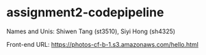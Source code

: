 # assignment2-codepipeline

Names and Unis: Shiwen Tang (st3510), Siyi Hong (sh4325)

Front-end URL: https://photos-cf-b-1.s3.amazonaws.com/hello.html
